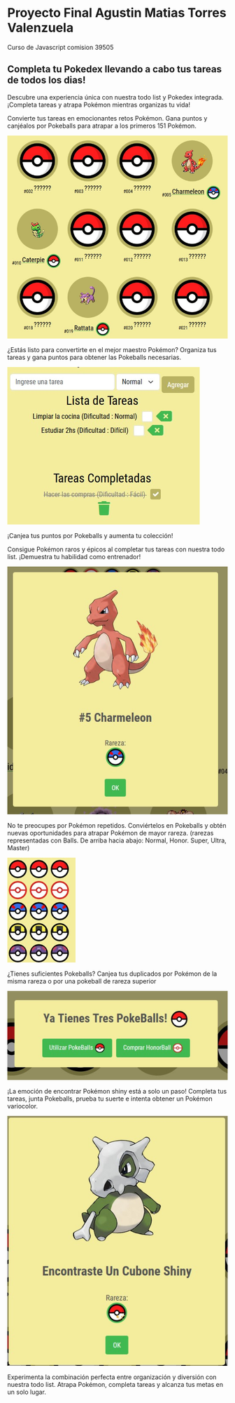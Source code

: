 # Proyecto Final Agustin Matias Torres Valenzuela

Curso de Javascript comision 39505

## Completa tu Pokedex llevando a cabo tus tareas de todos los dias!

Descubre una experiencia única con nuestra todo list y Pokedex integrada. ¡Completa tareas y atrapa Pokémon mientras organizas tu vida!

Convierte tus tareas en emocionantes retos Pokémon. Gana puntos y canjéalos por Pokeballs para atrapar a los primeros 151 Pokémon.

![Image Alt Text](./img/readME4.jpg)


¿Estás listo para convertirte en el mejor maestro Pokémon? Organiza tus tareas y gana puntos para obtener las Pokeballs necesarias.

![Image Alt Text](./img/readME8.jpg)

¡Canjea tus puntos por Pokeballs y aumenta tu colección!



Consigue Pokémon raros y épicos al completar tus tareas con nuestra todo list. ¡Demuestra tu habilidad como entrenador!

![Image Alt Text](./img/readME2.jpg)

No te preocupes por Pokémon repetidos. Conviértelos en Pokeballs y obtén nuevas oportunidades para atrapar Pokémon de mayor rareza. (rarezas representadas con Balls. De arriba hacia abajo: Normal, Honor. Super, Ultra, Master)


![Image Alt Text](./img/readME7.jpg)


¿Tienes suficientes Pokeballs? Canjea tus duplicados por Pokémon de la misma rareza o por una pokeball de rareza superior


![Image Alt Text](./img/readME5.jpg)

¡La emoción de encontrar Pokémon shiny está a solo un paso! Completa tus tareas, junta Pokeballs, prueba tu suerte e intenta obtener un Pokémon variocolor.


![Image Alt Text](./img/readME9.jpg)

Experimenta la combinación perfecta entre organización y diversión con nuestra todo list. Atrapa Pokémon, completa tareas y alcanza tus metas en un solo lugar.

